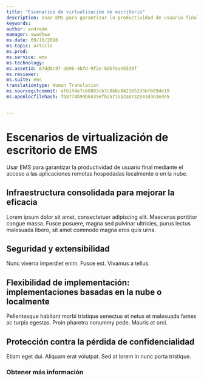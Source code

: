 ```yaml
---
title: "Escenarios de virtualización de escritorio"
description: Usar EMS para garantizar la productividad de usuario final mediante el acceso a las aplicaciones remotas hospedadas localmente o en la nube.
keywords: 
author: andredm
manager: swadhwa
ms.date: 09/16/2016
ms.topic: article
ms.prod: 
ms.service: ems
ms.technology: 
ms.assetid: 87dd8c97-ab96-4bfd-9f2e-60b7eae55d9f
ms.reviewer: 
ms.suite: ems
translationtype: Human Translation
ms.sourcegitcommit: afb1f4e7c68882cb7c8b8c0421652d5bfb09de10
ms.openlocfilehash: fb8774b99b84356fb2571ab2a8732541d3e3ede5


---
```


# Escenarios de virtualización de escritorio de EMS
Usar EMS para garantizar la productividad de usuario final mediante el acceso a las aplicaciones remotas hospedadas localmente o en la nube.

## Infraestructura consolidada para mejorar la eficacia
Lorem ipsum dolor sit amet, consectetuer adipiscing elit. Maecenas porttitor congue massa. Fusce posuere, magna sed pulvinar ultricies, purus lectus malesuada libero, sit amet commodo magna eros quis urna.

## Seguridad y extensibilidad
Nunc viverra imperdiet enim. Fusce est. Vivamus a tellus.

## Flexibilidad de implementación: implementaciones basadas en la nube o localmente
Pellentesque habitant morbi tristique senectus et netus et malesuada fames ac turpis egestas. Proin pharetra nonummy pede. Mauris et orci.

## Protección contra la pérdida de confidencialidad
Etiam eget dui. Aliquam erat volutpat. Sed at lorem in nunc porta tristique.

### Obtener más información



<!--HONumber=Oct16_HO1-->


